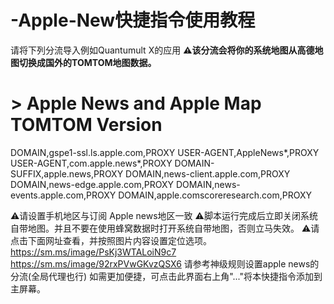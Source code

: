 # -Apple-New快捷指令使用教程

请将下列分流导入例如Quantumult X的应用
**⚠️该分流会将你的系统地图从高德地图切换成国外的TOMTOM地图数据。**

# > Apple News and Apple Map TOMTOM Version
DOMAIN,gspe1-ssl.ls.apple.com,PROXY
USER-AGENT,AppleNews*,PROXY
USER-AGENT,com.apple.news*,PROXY
DOMAIN-SUFFIX,apple.news,PROXY
DOMAIN,news-client.apple.com,PROXY
DOMAIN,news-edge.apple.com,PROXY
DOMAIN,news-events.apple.com,PROXY
DOMAIN,apple.comscoreresearch.com,PROXY

⚠️请设置手机地区与订阅 Apple news地区一致
⚠️脚本运行完成后立即关闭系统自带地图。并且不要在使用蜂窝数据时打开系统自带地图，否则立马失效。
⚠️请点击下面网址查看，并按照图片内容设置定位选项。
https://sm.ms/image/PsKj3WTALoiN9c7
https://sm.ms/image/92rxPVwGKvzQSX6
请参考神级规则设置apple news的分流(全局代理也行)
如需更加便捷，可点击此界面右上角"..."将本快捷指令添加到主屏幕。

